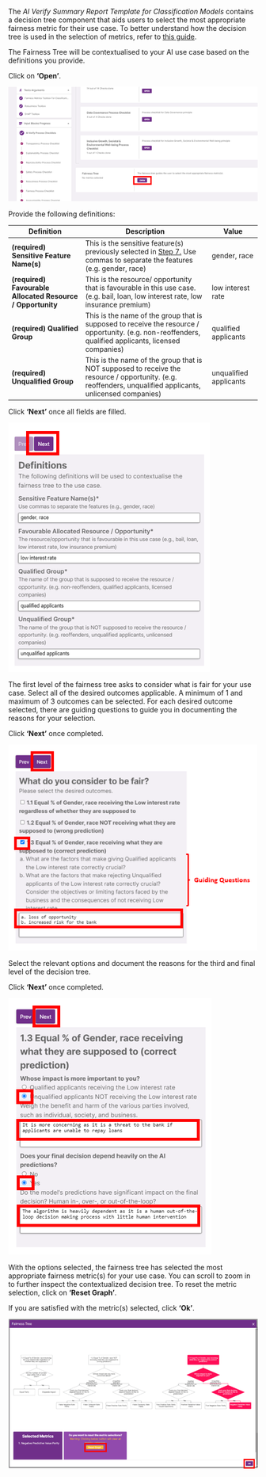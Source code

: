 The _AI Verify Summary Report Template for Classification Models_ contains a decision tree component that aids users to select the most appropriate fairness metric for their use case.  To better understand how the decision tree is used in the selection of metrics, refer to [this guide](../../how-to/use-fairness-tree.md).

The Fairness Tree will be contextualised to your AI use case based on the definitions you provide.

Click on **‘Open’**.

![fairness-tree-open](../../res/test-ai-model-generate-report/input-block-6.png)

Provide the following definitions:

| Definition                                                 | Description                                                                                                                                                | Value |
| ---------------------------------------------------------- | ---------------------------------------------------------------------------------------------------------------------------------------------------------- |-----|
| **(required) Sensitive Feature Name(s)**                   | This is the sensitive feature(s) previously selected in [Step 7.](#7-provide-test-args) Use commas to separate the features (e.g. gender, race)            | gender, race |
| **(required) Favourable Allocated Resource / Opportunity** | This is the resource/ opportunity that is favourable in this use case. (e.g. bail, loan, low interest rate, low insurance premium)                         | low interest rate |
| **(required) Qualified Group**                             | This is the name of the group that is supposed to receive the resource / opportunity. (e.g. non-reoffenders, qualified applicants, licensed companies)     | qualified applicants | 
| **(required) Unqualified Group**                           | This is the name of the group that is NOT supposed to receive the resource / opportunity. (e.g. reoffenders, unqualified applicants, unlicensed companies) | unqualified applicants |

Click **‘Next’** once all fields are filled.

![fairness-tree-next](../../res/test-ai-model-generate-report/tree-1.png)

The first level of the fairness tree asks to consider what is fair for your use case. Select all of the desired outcomes applicable. A minimum of 1 and maximum of 3 outcomes can be selected. For each desired outcome selected, there are guiding questions to guide you in documenting the reasons for your selection. 

Click **‘Next’** once completed.

![fairness-tree-1](../../res/test-ai-model-generate-report/tree-2.png)

Select the relevant options and document the reasons for the third and final level of the decision tree.

Click **‘Next’** once completed.

![fairness-tree-2](../../res/test-ai-model-generate-report/tree-3.png)

With the options selected, the fairness tree has selected the most appropriate fairness metric(s) for your use case. You can scroll to zoom in to further inspect the contextualized decision tree. To reset the metric selection, click on **‘Reset Graph’**.

If you are satisfied with the metric(s) selected, click **‘Ok’**.

![fairness-tree-metrics](../../res/test-ai-model-generate-report/tree-4.png)
